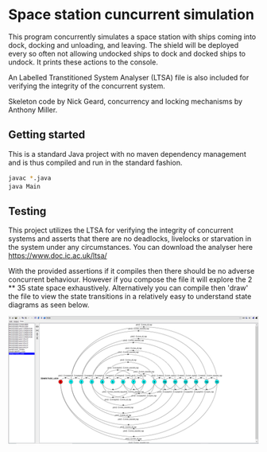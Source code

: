 # Space station cuncurrent simulation

This program concurrently simulates a space station with ships coming into dock, docking and unloading, and leaving. The shield will be deployed every so often not allowing undocked ships to dock and docked ships to undock. It prints these actions to the console.

An Labelled Transtitioned System Analyser (LTSA) file is also included for verifying the integrity of the concurrent system.

Skeleton code by Nick Geard, concurrency and locking mechanisms by Anthony Miller.

## Getting started

This is a standard Java project with no maven dependency management and is thus compiled and run in the standard fashion.

```bash
javac *.java
java Main
```

## Testing 

This project utilizes the LTSA for verifying the integrity of concurrent systems and asserts that there are no deadlocks, livelocks or starvation in the system under any circumstances. You can download the analyser here https://www.doc.ic.ac.uk/ltsa/

With the provided assertions if it compiles then there should be no adverse concurrent behaviour. However if you compose the file it will explore the 2 ** 35 state space exhaustively. Alternatively you can compile then 'draw' the file to view the state transitions in a relatively easy to understand state diagrams as seen below.

![state machine](ltsaStateMachine.PNG)



